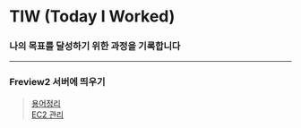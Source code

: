 # TIW (Today I Worked)
### 나의 목표를 달성하기 위한 과정을 기록합니다
----
### Freview2 서버에 띄우기
> [용어정리](https://github.com/ram9611/TIW/blob/6eefd0f617f244643ee2d52db27fe63cd10e174e/Freview2%20%EC%84%9C%EB%B2%84%EC%97%90%20%EC%98%AC%EB%A6%AC%EA%B8%B0/%EC%9A%A9%EC%96%B4%EC%A0%95%EB%A6%AC.md) <br>
> [EC2 관리](https://github.com/ram9611/TIW/blob/5596728a9e94de63d4a56eec60381b6f139203e0/Freview2%20%EC%84%9C%EB%B2%84%EC%97%90%20%EC%98%AC%EB%A6%AC%EA%B8%B0/EC2%20%EA%B4%80%EB%A6%AC.md)
